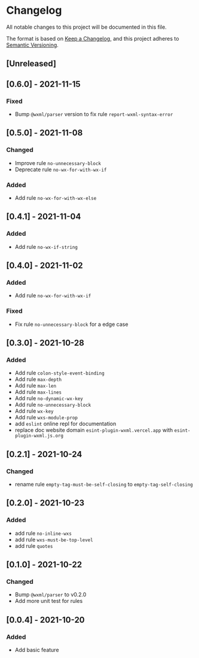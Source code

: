 # Changelog
All notable changes to this project will be documented in this file.

The format is based on [Keep a Changelog](https://keepachangelog.com/en/1.0.0/),
and this project adheres to [Semantic Versioning](https://semver.org/spec/v2.0.0.html).

## [Unreleased]

## [0.6.0] - 2021-11-15
### Fixed
- Bump `@wxml/parser` version to fix rule `report-wxml-syntax-error`

## [0.5.0] - 2021-11-08
### Changed
- Improve rule `no-unnecessary-block`
- Deprecate rule `no-wx-for-with-wx-if`
### Added
- Add rule `no-wx-for-with-wx-else`

## [0.4.1] - 2021-11-04
### Added
- Add rule `no-wx-if-string`

## [0.4.0] - 2021-11-02
### Added
- Add rule `no-wx-for-with-wx-if`

### Fixed
- Fix rule `no-unnecessary-block` for a edge case

## [0.3.0] - 2021-10-28
### Added
- Add rule `colon-style-event-binding`
- Add rule `max-depth`
- Add rule `max-len`
- Add rule `max-lines`
- Add rule `no-dynamic-wx-key`
- Add rule `no-unnecessary-block`
- Add rule `wx-key`
- Add rule `wxs-module-prop`
- add `eslint` online repl for documentation
- replace doc website domain `esint-plugin-wxml.vercel.app` with `esint-plugin-wxml.js.org`

## [0.2.1] - 2021-10-24
### Changed
- rename rule `empty-tag-must-be-self-closing` to `empty-tag-self-closing`

## [0.2.0] - 2021-10-23
### Added
- add rule `no-inline-wxs`
- add rule `wxs-must-be-top-level`
- add rule `quotes`

## [0.1.0] - 2021-10-22
### Changed
- Bump `@wxml/parser` to v0.2.0
- Add more unit test for rules

## [0.0.4] - 2021-10-20
### Added
- Add basic feature
